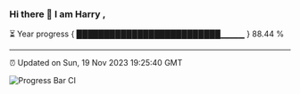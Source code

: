 ### Hi there 👋 I am Harry , 

⏳ Year progress { ██████████████████████████▁▁▁▁ } 88.44 %

---

⏰ Updated on Sun, 19 Nov 2023 19:25:40 GMT

![Progress Bar CI](https://github.com/duykhang68/duykhang68/workflows/Progress%20Bar%20CI/badge.svg)

